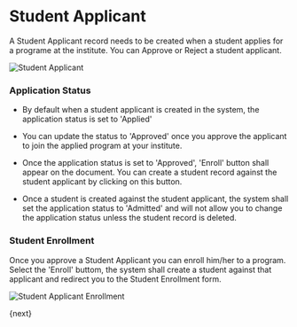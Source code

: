 # Student Applicant

A Student Applicant record needs to be created when a student applies for a programe at the institute.
You can Approve or Reject a student applicant.

<img class="screenshot" alt="Student Applicant" src="{{url_prefix}}/assets/img/student/student-applicant.png">

### Application Status

- By default when a student applicant is created in the system, the application status is set to 'Applied'

- You can update the status to 'Approved' once you approve the applicant to join the applied program at your institute.

- Once the application status is set to 'Approved', 'Enroll' button shall appear on the document. 
	You can create a student record against the student applicant by clicking on this button.
	
- Once a student is created against the student applicant, the system shall set the application status to 'Admitted' 
	and will not allow you to change the application status unless the student record is deleted.

### Student Enrollment

Once you approve a Student Applicant you can enroll him/her to a program. Select the 'Enroll' buttom,
the system shall create a student against that applicant and redirect you to the Student Enrollment form.

<img class="screenshot" alt="Student Applicant Enrollment" src="{{url_prefix}}/assets/img/student/student-applicant-enroll.png">

{next}
